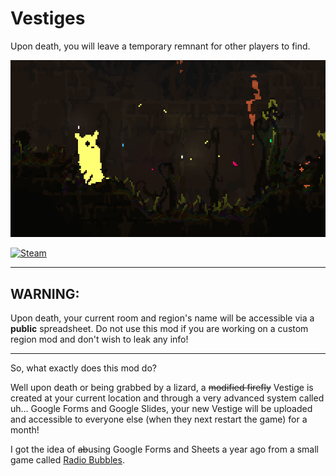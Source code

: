 # Vestiges

Upon death, you will leave a temporary remnant for other players to find.

![thumbnail.png](./assets/thumbnail.png)

[![Steam](https://img.shields.io/badge/steam%20workshop%20page-%23000000.svg?style=for-the-badge&logo=steam&logoColor=white)](https://steamcommunity.com/sharedfiles/filedetails/?id=2939112857)

---
## WARNING:

Upon death, your current room and region's name will be accessible via a **public** spreadsheet. Do not use this mod if you are working on a custom region mod and don't wish to leak any info!

---
So, what exactly does this mod do?

Well upon death or being grabbed by a lizard, a ~~modified firefly~~ Vestige is created at your current location and through a very advanced system called uh... Google Forms and Google Slides, your new Vestige will be uploaded and accessible to everyone else (when they next restart the game) for a month!

I got the idea of ~~ab~~using Google Forms and Sheets a year ago from a small game called [Radio Bubbles](https://ash-k.itch.io/radiobubble/devlog/343058/radio-bubbles-postmortem).
